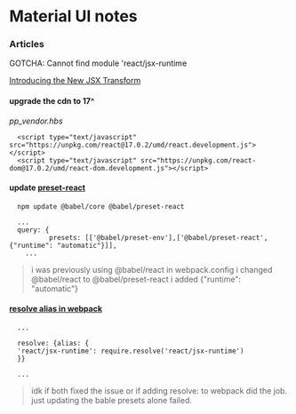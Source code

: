 # Material UI notes

### Articles

GOTCHA: Cannot find module 'react/jsx-runtime

[Introducing the New JSX Transform](https://reactjs.org/blog/2020/09/22/introducing-the-new-jsx-transform.html)   

#### upgrade the cdn to 17^

*pp_vendor.hbs*

```
  <script type="text/javascript" src="https://unpkg.com/react@17.0.2/umd/react.development.js"></script>
  <script type="text/javascript" src="https://unpkg.com/react-dom@17.0.2/umd/react-dom.development.js"></script>
```

#### update [preset-react](https://babeljs.io/docs/en/babel-preset-react/)   

```
  npm update @babel/core @babel/preset-react

  ...
  query: {
          presets: [['@babel/preset-env'],['@babel/preset-react', {"runtime": "automatic"}]],
    ...
```

> i was previously using @babel/react in webpack.config
> i changed @babel/react to @babel/preset-react
> i added {"runtime": "automatic"}

#### [resolve alias in webpack](https://issueexplorer.com/issue/facebook/react/20235)   

```
  ...

  resolve: {alias: {
  'react/jsx-runtime': require.resolve('react/jsx-runtime')
  }}

  ...
```

> idk if both fixed the issue or if adding resolve: to webpack did the job.  just updating the bable presets alone failed.   